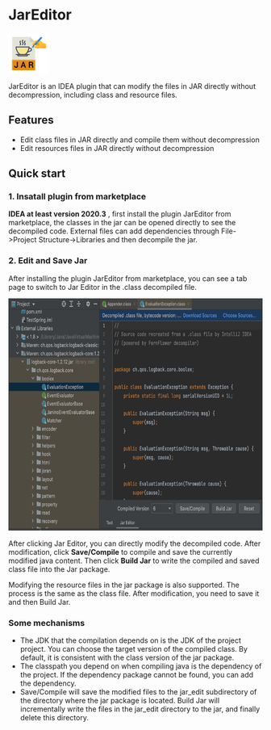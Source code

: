 # JarEditor

<img src="./img/logo.png" width="80" height="80" />

JarEditor is an IDEA plugin that can modify the files in JAR directly without decompression, including class and resource files.

## Features
- Edit class files in JAR directly and compile them without decompression
- Edit resources files in JAR directly without decompression

## Quick start

### 1. Insatall plugin from marketplace
**IDEA at least version 2020.3** , first install the plugin JarEditor from marketplace, the classes in the jar can be opened directly to see the decompiled code. External files can add dependencies through File->Project Structure->Libraries and then decompile the jar.

### 2. Edit and Save Jar
After installing the plugin JarEditor from marketplace, you can see a tab page to switch to Jar Editor in the .class decompiled file.

<img src="./img/JarEditor_whole.png" width="720" height="460" />

After clicking Jar Editor, you can directly modify the decompiled code. After modification, click **Save/Compile** to compile and save the currently modified java content. Then click **Build Jar** to write the compiled and saved class file into the Jar package.

Modifying the resource files in the jar package is also supported. The process is the same as the class file. After modification, you need to save it and then Build Jar.

### Some mechanisms
- The JDK that the compilation depends on is the JDK of the project project. You can choose the target version of the compiled class. By default, it is consistent with the class version of the jar package.
- The classpath you depend on when compiling java is the dependency of the project. If the dependency package cannot be found, you can add the dependency.
- Save/Compile will save the modified files to the jar_edit subdirectory of the directory where the jar package is located. Build Jar will incrementally write the files in the jar_edit directory to the jar, and finally delete this directory.

